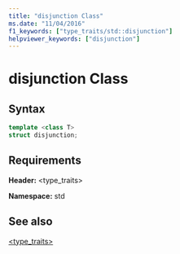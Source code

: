 ```yaml
---
title: "disjunction Class"
ms.date: "11/04/2016"
f1_keywords: ["type_traits/std::disjunction"]
helpviewer_keywords: ["disjunction"]
---
```

# disjunction Class

## Syntax

```cpp
template <class T>
struct disjunction;
```

## Requirements

**Header:** \<type_traits>

**Namespace:** std

## See also

[<type_traits>](../standard-library/type-traits.md)

